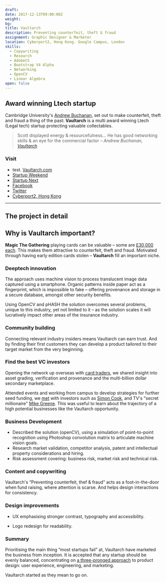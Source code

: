 ```yaml
---
draft:
date: 2017-12-13T09:00:00Z
weight:
bg:
title: Vaultarch
description: Preventing counterfeit, theft & fraud
assignment: Graphic Designer & Marketer
location: Cyberport2, Hong Kong. Google Campus, London
skills:
  - Copywriting
  - Research
  - AdobeCS
  - Bootstrap V4 Alpha
  - Networking
  - OpenCV
  - Linear Algebra
open: false
---
```



<!-- 2016--2017 -->

## Award winning Ltech startup

Cambridge University's [Andrew Buchanan](https://vaultarch.com), set out to make counterfeit, theft and fraud a thing of the past: **Vaultarch** is a multi award winning Ltech (Legal tech) startup protecting valuable collectables.

> Scott displayed energy & resourcefulness… He has good networking skills & an eye for the <!--most important--> commercial factor <cite>– Andrew Buchanan, [Vaultarch](https://vaultarch.com) </cite>

<!--

### Legacy of the project

Validating the project's scalability it is clear there is a need for a robust technical solution to protect valuable collectables. The idea has lead to positive feedback from risk averse investors, such as insurance companies and **Vaultarch** has the potential of an innovative investment.
-->
<!-- an inevitable legacy means they are at the beginning of nurturing -->

<!--### Preview

<a ondragstart="return false" style="visibility: visible;" class="btn portfolioVisibility" data-selector=".cell31" onclick="static();document.getElementById('togglebox').checked = true;">Slogan</a>
-->

### Visit

- test. [Vaultarch.com](https://vaultarch.com)
- [Startup Weekend](https://www.facebook.com/StartupWeekendHK/photos/a.934215303322582.1073741830.187953947948725/934223966655049/?type=3&theater)
- [Startup Next](http://startupweekend.org/events?utf8=%E2%9C%93&date_range=past&q=hong+kong&button=)
- [Facebook](https://www.facebook.com/vaultarch/)
- [Twitter](https://twitter.com/vaultarch/)
- [Cyberport2, Hong Kong](https://wego.here.com/directions/mix//Vaultarch,-Cyberport-2,-Hong-Kong:e-eyJuYW1lIjoiVmF1bHRhcmNoIiwiYWRkcmVzcyI6IkN5YmVycG9ydCAyLCBIb25nIEtvbmciLCJsYXRpdHVkZSI6MjIuMjYyMDcxOTc0Nzc2LCJsb25naXR1ZGUiOjExNC4xMzA2NTQzMzUwMiwicHJvdmlkZXJOYW1lIjoiZmFjZWJvb2siLCJwcm92aWRlcklkIjoxNTA5NzMxNTg5MzMwNDE5fQ==?map=22.26207,114.13065,15,normal&fb_locale=en_GB)

----------------------------------------------------

## The project in detail

## Why is Vaultarch important?

**Magic The Gathering** playing cards can be valuable – some are [£30,000 each](http://www.ebay.com/itm/Black-Lotus-Beta-Edition-1993-Magic-The-Gathering-SGC-Graded-92-/322376065501). This makes them attractive to counterfeit, theft and fraud. Motivated through having early edition cards stolen – **Vaultarch** fill an important niche.

### Deeptech innovation

The approach uses machine vision to process translucent image data captured using a smartphone. Organic patterns inside paper act as a fingerprint, which is impossible to fake – offering provenance and storage in a secure database, amongst other security benefits.

Using OpenCV and pHASH the solution overcomes several problems, unique to this industry, yet not limited to it – as the solution scales it will lucratively impact other areas of the insurance industry.

### Community building

Connecting relevant industry insiders means Vaultarch can earn trust. And by finding their first customers they can develop a product tailored to their target market from the very beginning.

### Find the best VC investors

Opening the network up overseas with [card traders](https://www.facebook.com/maseraticoupe007/), we shared insight into asset grading, verification and provenance and the multi-billion dollar secondary marketplace.

Attended events and working from campus to develop strategies for further seed funding, we [met](https://www.meetup.com/TechCityCoffee/photos/27448921/#456364421) with investors such as [Simon Cook](http://draperesprit.com/partner/simon-cook/), and TV's "secret millionaire" [Mike Greene](https://www.amazon.co.uk/Failure-Breeds-Success-Step-step/dp/0957547617/). This was useful to learn about the trajectory of a high potential businesses like the Vaultarch opportunity.

### Business Development

*   Described the solution (openCV), using a simulation of point-to-point recognition using Photoshop convolution matrix to articulate machine vision goals.
*   Research market validation, competitor analysis, patent and intellectual property considerations and hiring.
*   Risk assessment covering: business risk, market risk and technical risk.

### Content and copywriting

Vaultarch's “Preventing counterfeit, thef & fraud” acts as a foot-in-the-door when fund raising, where attention is scarse. And helps design interactions for consistency.

<!--
###  Documentation & Research
### UX improvements
-->

### Design improvements

*   UX emphasising stronger contrast, typography <!--, tighter information architecture -->and accessibility.
<!--*   Condensed mission statement into something memorable.--><!-- online content: http://inspiredlabs.co.uk/vaultarch.com/banner-fonts/ -->
<!--*   Platform specific design details.-->
*   Logo redesign for readability<!-- and perception-->.


### Summary

Prioritising the main thing “most startups fail” at, Vaultarch have marketed the business from inception. It is accepted that any startup should be evenly balanced, concentrating on [a three-pronged approach](http://www.inc.com/geoffrey-james/why-most-start-ups-fail.html) to product design: user experience, engineering, and marketing.

Vaultarch started as they mean to go on.
